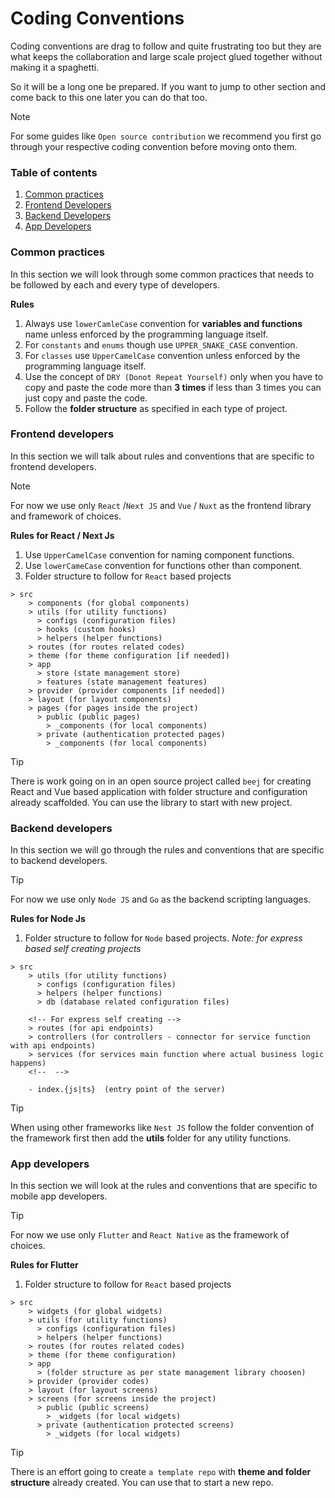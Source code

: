 # Coding Conventions

Coding conventions are drag to follow and quite frustrating too but they are what keeps the collaboration and large scale project glued together without making it a spaghetti.

So it will be a long one be prepared. If you want to jump to other section and come back to this one later you can do that too.

> [!NOTE]
>
> For some guides like `Open source contribution` we recommend you first go through your respective coding convention before moving onto them.

### Table of contents

1. [Common practices](#common-practices)
1. [Frontend Developers](#frontend-developers)
1. [Backend Developers](#backend-developers)
1. [App Developers](#app-developers)

### Common practices

In this section we will look through some common practices that needs to be followed by each and every type of developers.

**Rules**

1. Always use `lowerCamleCase` convention for **variables and functions** name unless enforced by the programming language itself.
2. For `constants` and `enums` though use `UPPER_SNAKE_CASE` convention.
3. For `classes` use `UpperCamelCase` convention unless enforced by the programming language itself.
4. Use the concept of `DRY (Donot Repeat Yourself)` only when you have to copy and paste the code more than **3 times** if less than 3 times you can just copy and paste the code.
5. Follow the **folder structure** as specified in each type of project.

### Frontend developers

In this section we will talk about rules and conventions that are specific to frontend developers.

> [!NOTE]
>
> For now we use only `React` /`Next JS` and `Vue` / `Nuxt` as the frontend library and framework of choices.

**Rules for React / Next Js**

1. Use `UpperCamelCase` convention for naming component functions.
2. Use `lowerCameCase` convention for functions other than component.
3. Folder structure to follow for `React` based projects

```
> src
    > components (for global components)
    > utils (for utility functions)
      > configs (configuration files)
      > hooks (custom hooks)
      > helpers (helper functions)
    > routes (for routes related codes)
    > theme (for theme configuration [if needed])
    > app
      > store (state management store)
      > features (state management features)
    > provider (provider components [if needed])
    > layout (for layout components)
    > pages (for pages inside the project)
      > public (public pages)
        > _components (for local components)
      > private (authentication protected pages)
        > _components (for local components)
```

> [!TIP]
>
> There is work going on in an open source project called `beej` for creating React and Vue based application with folder structure and configuration already scaffolded. You can use the library to start with new project.

### Backend developers

In this section we will go through the rules and conventions that are specific to backend developers.

> [!TIP]
>
> For now we use only `Node JS` and `Go` as the backend scripting languages.

**Rules for Node Js**

1. Folder structure to follow for `Node` based projects. _Note: for express based self creating projects_

```
> src
    > utils (for utility functions)
      > configs (configuration files)
      > helpers (helper functions)
      > db (database related configuration files)

    <!-- For express self creating -->
    > routes (for api endpoints)
    > controllers (for controllers - connector for service function with api endpoints)
    > services (for services main function where actual business logic happens)
    <!--  -->

    - index.{js|ts}  (entry point of the server)
```

> [!TIP]
>
> When using other frameworks like `Nest JS` follow the folder convention of the framework first then add the **utils** folder for any utility functions.

### App developers

In this section we will look at the rules and conventions that are specific to mobile app developers.

> [!TIP]
>
> For now we use only `Flutter` and `React Native` as the framework of choices.

**Rules for Flutter**

1. Folder structure to follow for `React` based projects

```
> src
    > widgets (for global widgets)
    > utils (for utility functions)
      > configs (configuration files)
      > helpers (helper functions)
    > routes (for routes related codes)
    > theme (for theme configuration)
    > app
      > (folder structure as per state management library choosen)
    > provider (provider codes)
    > layout (for layout screens)
    > screens (for screens inside the project)
      > public (public screens)
        > _widgets (for local widgets)
      > private (authentication protected screens)
        > _widgets (for local widgets)
```

> [!TIP]
>
> There is an effort going to create `a template repo` with **theme and folder structure** already created. You can use that to start a new repo.
